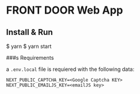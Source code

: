 # FRONT DOOR Web App

## Install & Run
$ yarn
$ yarn start

###s Requirements

a `.env.local` file is requiered with the following data:
```
NEXT_PUBLIC_CAPTCHA_KEY=<Google Captcha KEY>
NEXT_PUBLIC_EMAILJS_KEY=<emailJS key>
```